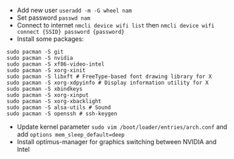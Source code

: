 * Add new user `useradd -m -G wheel nam`
* Set password `passwd nam`
* Connect to internet `nmcli device wifi list` then `nmcli device wifi connect {SSID} password {password}`
* Install some packages:
```
sudo pacman -S git
sudo pacman -S nvidia
sudo pacman -S xf86-video-intel
sudo pacman -S xorg-xinit
sudo pacman -S libxft # FreeType-based font drawing library for X
sudo pacman -S xorg-xdpyinfo # Display information utility for X
sudo pacman -S xbindkeys
sudo pacman -S xorg-xinput
sudo pacman -S xorg-xbacklight
sudo pacman -S alsa-utils # Sound
sudo pacman -S openssh # ssh-keygen
```
* Update kernel parameter `sudo vim /boot/loader/entries/arch.conf` and add `options mem_sleep_default=deep`
* Install optimus-manager for graphics switching between NVIDIA and Intel
